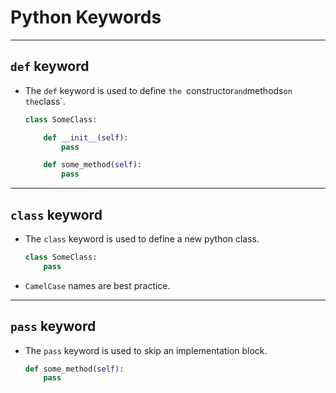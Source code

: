 # Python Keywords

---

## `def` keyword

* The `def` keyword is used to define `the `constructor` and `methods` on the `class`.

    ```python
    class SomeClass:

        def __init__(self):
            pass

        def some_method(self):
            pass
    ```

---

## `class` keyword

* The `class` keyword is used to define a new python class.

    ```python
    class SomeClass:
        pass
    ```

* `CamelCase` names are best practice.

---

## `pass` keyword

* The `pass` keyword is used to skip an implementation block.

    ```python
    def some_method(self):
        pass
    ```
